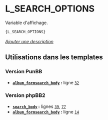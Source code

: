 # L_SEARCH_OPTIONS


Variable d'affichage.

```html
{L_SEARCH_OPTIONS}
```

[*Ajouter une description*](https://fa-tvars.appspot.com/var/L_SEARCH_OPTIONS)

## Utilisations dans les templates

### Version PunBB
* __[`album_formsearch_body`](../tpl/var/punbb/album_formsearch_body.md#readme) :__ ligne [`32`](../tpl/src/punbb/album_formsearch_body.tpl#L32)

### Version phpBB2
* __[`search_body`](../tpl/var/subsilver/search_body.md#readme) :__ lignes [`39`](../tpl/src/subsilver/search_body.tpl#L39), [`77`](../tpl/src/subsilver/search_body.tpl#L77)
* __[`album_formsearch_body`](../tpl/var/subsilver/album_formsearch_body.md#readme) :__ ligne [`14`](../tpl/src/subsilver/album_formsearch_body.tpl#L14)